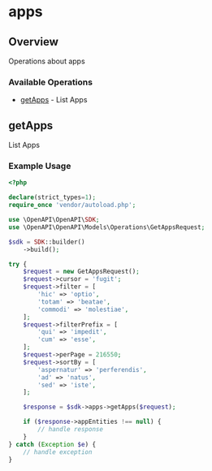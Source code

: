 # apps

## Overview

Operations about apps

### Available Operations

* [getApps](#getapps) - List Apps

## getApps

List Apps

### Example Usage

```php
<?php

declare(strict_types=1);
require_once 'vendor/autoload.php';

use \OpenAPI\OpenAPI\SDK;
use \OpenAPI\OpenAPI\Models\Operations\GetAppsRequest;

$sdk = SDK::builder()
    ->build();

try {
    $request = new GetAppsRequest();
    $request->cursor = 'fugit';
    $request->filter = [
        'hic' => 'optio',
        'totam' => 'beatae',
        'commodi' => 'molestiae',
    ];
    $request->filterPrefix = [
        'qui' => 'impedit',
        'cum' => 'esse',
    ];
    $request->perPage = 216550;
    $request->sortBy = [
        'aspernatur' => 'perferendis',
        'ad' => 'natus',
        'sed' => 'iste',
    ];

    $response = $sdk->apps->getApps($request);

    if ($response->appEntities !== null) {
        // handle response
    }
} catch (Exception $e) {
    // handle exception
}
```
